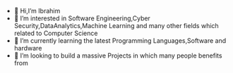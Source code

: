 - 👋 Hi,I’m Ibrahim 
- 👀 I’m interested in Software Engineering,Cyber Security,DataAnalytics,Machine Learning and many other fields which related to Computer Science
- 🌱 I’m currently learning the latest Programming Languages,Software and hardware 
- 💞️ I’m looking to build a massive Projects in which many people benefits from

<!---
ibrahiminfo700/ibrahiminfo700 is a ✨ special ✨ repository because its `README.md` (this file) appears on your GitHub profile.
You can click the Preview link to take a look at your changes.
--->
